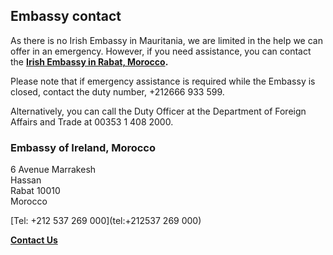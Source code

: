 ## Embassy contact

As there is no Irish Embassy in Mauritania, we are limited in the help we can offer in an emergency. However, if you need assistance, you can contact the [**Irish Embassy in Rabat, Morocco**](https://www.ireland.ie/en/morocco/rabat/)**.**

Please note that if emergency assistance is required while the Embassy is closed, contact the duty number, +212666 933 599.

Alternatively, you can call the Duty Officer at the Department of Foreign Affairs and Trade at 00353 1 408 2000.

### Embassy of Ireland, Morocco

6 Avenue Marrakesh   
Hassan   
Rabat 10010   
Morocco

[Tel: +212 537 269 000](tel:+212537 269 000)

[**Contact Us**](/en/morocco/rabat/contact/)